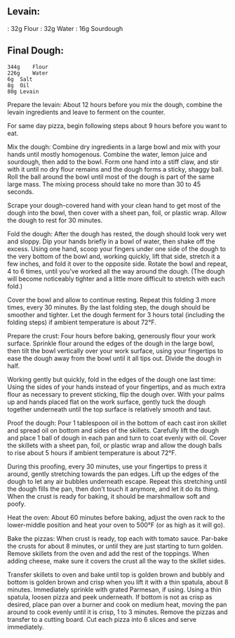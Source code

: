 ## Levain:
: 32g	Flour
: 32g	Water
: 16g	Sourdough

## Final Dough:
	344g	Flour
	226g	Water
	6g	Salt
	8g	Oil
	80g	Levain

Prepare the levain: About 12 hours before you mix the dough, combine the levain ingredients and leave to ferment on the counter.

For same day pizza, begin following steps about 9 hours before you want to eat.

Mix the dough: Combine dry ingredients in a large bowl and mix with your hands until mostly homogenous. Combine the water, lemon juice and sourdough, then add to the bowl. Form one hand into a stiff claw, and stir with it until no dry flour remains and the dough forms a sticky, shaggy ball. Roll the ball around the bowl until most of the dough is part of the same large mass. The mixing process should take no more than 30 to 45 seconds.

Scrape your dough-covered hand with your clean hand to get most of the dough into the bowl, then cover with a sheet pan, foil, or plastic wrap. Allow the dough to rest for 30 minutes.

Fold the dough: After the dough has rested, the dough should look very wet and sloppy. Dip your hands briefly in a bowl of water, then shake off the excess. Using one hand, scoop your fingers under one side of the dough to the very bottom of the bowl and, working quickly, lift that side, stretch it a few inches, and fold it over to the opposite side. Rotate the bowl and repeat, 4 to 6 times, until you’ve worked all the way around the dough. (The dough will become noticeably tighter and a little more difficult to stretch with each fold.)

Cover the bowl and allow to continue resting. Repeat this folding 3 more times, every 30 minutes. By the last folding step, the dough should be smoother and tighter. Let the dough ferment for 3 hours total (including the folding steps) if ambient temperature is about 72°F.

Prepare the crust: Four hours before baking, generously flour your work surface. Sprinkle flour around the edges of the dough in the large bowl, then tilt the bowl vertically over your work surface, using your fingertips to ease the dough away from the bowl until it all tips out. Divide the dough in half.

Working gently but quickly, fold in the edges of the dough one last time: Using the sides of your hands instead of your fingertips, and as much extra flour as necessary to prevent sticking, flip the dough over. With your palms up and hands placed flat on the work surface, gently tuck the dough together underneath until the top surface is relatively smooth and taut.

Proof the dough: Pour 1 tablespoon oil in the bottom of each cast iron skillet and spread oil on bottom and sides of the skillets. Carefully lift the dough and place 1 ball of dough in each pan and turn to coat evenly with oil. Cover the skillets with a sheet pan, foil, or plastic wrap and allow the dough balls to rise about 5 hours if ambient temperature is about 72°F.

During this proofing, every 30 minutes, use your fingertips to press it around, gently stretching towards the pan edges. Lift up the edges of the dough to let any air bubbles underneath escape. Repeat this stretching until the dough fills the pan, then don't touch it anymore, and let it do its thing. When the crust is ready for baking, it should be marshmallow soft and poofy.

Heat the oven: About 60 minutes before baking, adjust the oven rack to the lower-middle position and heat your oven to 500°F (or as high as it will go).

Bake the pizzas: When crust is ready, top each with tomato sauce. Par-bake the crusts for about 8 minutes, or until they are just starting to turn golden. Remove skillets from the oven and add the rest of the toppings. When adding cheese, make sure it covers the crust all the way to the skillet sides.

Transfer skillets to oven and bake until top is golden brown and bubbly and bottom is golden brown and crisp when you lift it with a thin spatula, about 8 minutes. Immediately sprinkle with grated Parmesan, if using. Using a thin spatula, loosen pizza and peek underneath. If bottom is not as crisp as desired, place pan over a burner and cook on medium heat, moving the pan around to cook evenly until it is crisp, 1 to 3 minutes. Remove the pizzas and transfer to a cutting board. Cut each pizza into 6 slices and serve immediately.
